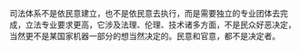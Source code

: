 司法体系不是依民意建立，也不是依民意去执行，而是需要独立的专业团体去完成，立法专业要求更高，它涉及法理、伦理、技术诸多方面，不是民众好恶决定，当然更不是某国家机器一部分的想当然决定的。民意和官意，都不是决定者。

